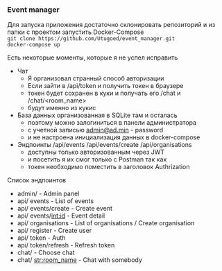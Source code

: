 ### Event manager

Для запуска приложения достаточно склонировать репозиторий
и из папки с проектом запустить Docker-Compose  
`git clone https://github.com/Utugoed/event_manager.git`  
`docker-compose up`

Есть некоторые моменты, которые я не успел исправить
- Чат
  - Я организовал странный способ авторизации
  - Если зайти в /api/token и получить токен в браузере
  - токен будет сохранен в куки и получать его /chat и /chat/<room_name>
  - будут именно из кукис
- База данных организованная в SQLite там и осталась
  - поэтому можно залогиниться в панели администратора
  - с учетной записью admin@ad.min - password
  - и не настроена инициализация данных в docker-compose
- Эндпоинты /api/events /api/events/create /api/organisations
  - доступны только авторизованным через JWT
  - и посетить я их смог только с Postman так как
  - токен необходимо поместить в заголовок Authrization

Список эндпоинтов
- admin/ - Admin panel
- api/ events - List of events
- api/ events/create - Create event
- api/ events/<int:id> - Event detail
- api/ organisations - List of organisations / Create organisation
- api/ register - Create user
- api/ token - Auth
- api/ token/refresh - Refresh token
- chat/ - Choose chat
- chat/ <str:room_name> - Chat with somebody
